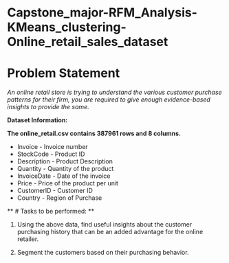 # Capstone_major-RFM_Analysis-KMeans_clustering-Online_retail_sales_dataset

# Problem Statement

*An online retail store is trying to understand the various customer purchase patterns for their firm, you are required to give enough evidence-based insights to provide the same.*

**Dataset Information:**

**The online_retail.csv contains 387961 rows and 8 columns.**

* Invoice         - Invoice number
* StockCode       - Product ID
* Description     - Product Description
* Quantity        - Quantity of the product
* InvoiceDate     - Date of the invoice
* Price           - Price of the product per unit
* CustomerID      - Customer ID
* Country         - Region of Purchase

** # Tasks to be performed: **

1. Using the above data, find useful insights about the customer purchasing history that can be an added advantage for the online retailer.

2. Segment the customers based on their purchasing behavior.
